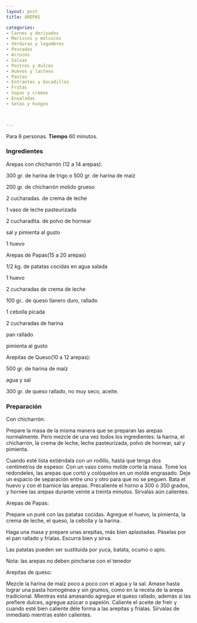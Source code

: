 ```yaml
---
layout: post
title: AREPAS

categories:
- Carnes y derivados
- Mariscos y moluscos
- Verduras y legumbres
- Pescados
- Arroces
- Salsas
- Postres y dulces
- Huevos y lacteos
- Pastas
- Entrantes y bocadillos
- Frutas
- Sopas y cremas
- Ensaladas
- Setas y hongos
 


---
```


Para 6 personas.
<b>Tiempo</b> 60 minutos.

<h3>Ingredientes</h3>

Arepas con chicharrón (12 a 14 arepas):

300 gr. de harina de trigo o 500 gr. de harina de maíz

200 gr. de chicharrón molido grueso

2 cucharadas. de crema de leche

1 vaso de leche pasteurizada

2 cucharadita. de polvo de hornear

sal y pimienta al gusto

1 huevo

Arepas de Papas(15 a 20 arepas)

1/2 kg. de patatas cocidas en agua salada

1 huevo

2 cucharadas de crema de leche

100 gr.. de queso llanero duro, rallado

1 cebolla picada

2 cucharadas de harina

pan rallado

pimienta al gusto

Arepitas de Queso(10 a 12 arepas):

500 gr. de harina de maíz

agua y sal

300 gr. de queso rallado, no muy seco, aceite.

<h3>Preparación</h3>

Con chicharrón:

Prepare la masa de la misma manera que se preparan las arepas normalmente. Pero mezcle de una vez todos los ingredientes: la harina, el chicharrón, la crema de leche, leche pasteurizada, polvo de hornear, sal y pimienta.

Cuando esté lista extiéndala con un rodillo, hasta que tenga dos centímetros de espesor. Con un vaso como molde corte la masa. Tome los redondeles, las arepas que cortó y colóquelos en un molde engrasado. Deje un espacio de separación entre uno y otro para que no se peguen. Bata el huevo y con él barnice las arepas. Precaliente el horno a 300 ó 350 grados, y hornee las arepas durante veinte a treinta minutos. Sírvalas aún calientes.

Arepas de Papas:

Prepare un puré con las patatas cocidas. Agregue el huevo, la pimienta, la crema de leche, el queso, la cebolla y la harina.

Haga una masa y prepare unas arepitas, más bien aplastadas. Páselas por el pan rallado y fríalas. Escurra bien y sirva.

Las patatas pueden ser sustituida por yuca, batata, ocumo o apio.

Nota: las arepas no deben pincharse con el tenedor

Arepitas de queso:

Mezcle la harina de maíz poco a poco con el agua y la sal. Amase hasta lograr una pasta homogénea y sin grumos, como en la receta de la arepa tradicional. Mientras está amasando agregue el queso rallado, además si las prefiere dulces, agregue azúcar o papelón. Caliente el aceite de freír y cuando esté bien caliente déle forma a las arepitas y fríalas. Sírvalas de inmediato mientras estén calientes.

